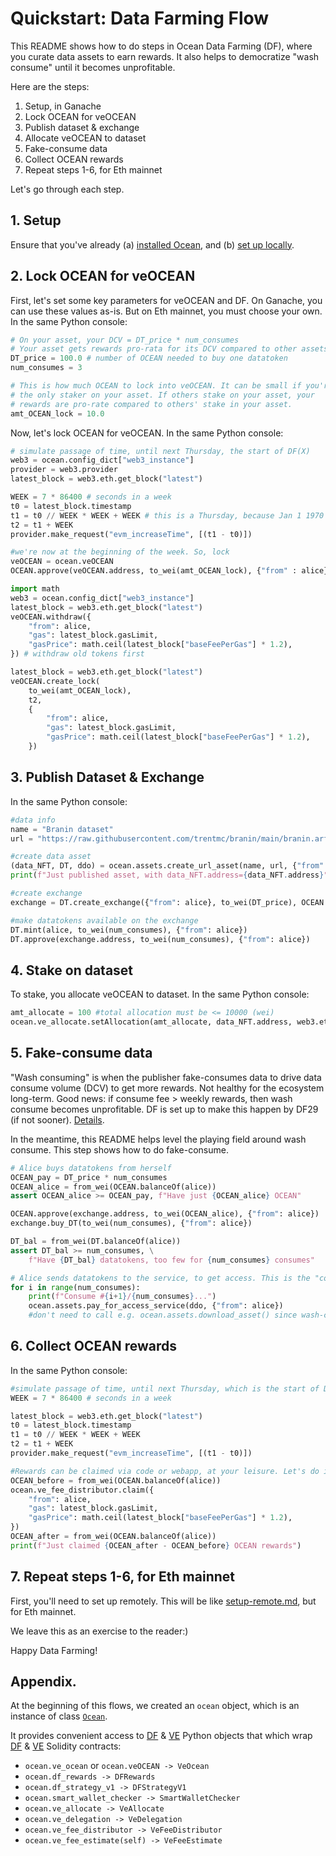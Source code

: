 <!--
Copyright 2023 Ocean Protocol Foundation
SPDX-License-Identifier: Apache-2.0
-->
# Quickstart: Data Farming Flow

This README shows how to do steps in Ocean Data Farming (DF), where you curate data assets to earn rewards. It also helps to democratize "wash consume" until it becomes unprofitable.

Here are the steps:

1. Setup, in Ganache
2. Lock OCEAN for veOCEAN
3. Publish dataset & exchange
4. Allocate veOCEAN to dataset
5. Fake-consume data
6. Collect OCEAN rewards
7. Repeat steps 1-6, for Eth mainnet

Let's go through each step.

## 1. Setup

Ensure that you've already (a) [installed Ocean](install.md), and (b) [set up locally](setup-local.md).


## 2. Lock OCEAN for veOCEAN

First, let's set some key parameters for veOCEAN and DF. On Ganache, you can use these values as-is. But on Eth mainnet, you must choose your own. In the same Python console:
```python
# On your asset, your DCV = DT_price * num_consumes
# Your asset gets rewards pro-rata for its DCV compared to other assets' DCVs.
DT_price = 100.0 # number of OCEAN needed to buy one datatoken
num_consumes = 3

# This is how much OCEAN to lock into veOCEAN. It can be small if you're
# the only staker on your asset. If others stake on your asset, your
# rewards are pro-rate compared to others' stake in your asset.
amt_OCEAN_lock = 10.0
```

Now, let's lock OCEAN for veOCEAN. In the same Python console:
```python
# simulate passage of time, until next Thursday, the start of DF(X)
web3 = ocean.config_dict["web3_instance"]
provider = web3.provider
latest_block = web3.eth.get_block("latest")

WEEK = 7 * 86400 # seconds in a week
t0 = latest_block.timestamp
t1 = t0 // WEEK * WEEK + WEEK # this is a Thursday, because Jan 1 1970 was
t2 = t1 + WEEK
provider.make_request("evm_increaseTime", [(t1 - t0)])

#we're now at the beginning of the week. So, lock
veOCEAN = ocean.veOCEAN
OCEAN.approve(veOCEAN.address, to_wei(amt_OCEAN_lock), {"from" : alice})

import math
web3 = ocean.config_dict["web3_instance"]
latest_block = web3.eth.get_block("latest")
veOCEAN.withdraw({
    "from": alice,
    "gas": latest_block.gasLimit,
    "gasPrice": math.ceil(latest_block["baseFeePerGas"] * 1.2),
}) # withdraw old tokens first

latest_block = web3.eth.get_block("latest")
veOCEAN.create_lock(
    to_wei(amt_OCEAN_lock),
    t2,
    {
        "from": alice,
        "gas": latest_block.gasLimit,
        "gasPrice": math.ceil(latest_block["baseFeePerGas"] * 1.2),
    })
```


## 3. Publish Dataset & Exchange

In the same Python console:
```python
#data info
name = "Branin dataset"
url = "https://raw.githubusercontent.com/trentmc/branin/main/branin.arff"

#create data asset
(data_NFT, DT, ddo) = ocean.assets.create_url_asset(name, url, {"from": alice}, wait_for_aqua=False)
print(f"Just published asset, with data_NFT.address={data_NFT.address}")

#create exchange
exchange = DT.create_exchange({"from": alice}, to_wei(DT_price), OCEAN.address)

#make datatokens available on the exchange
DT.mint(alice, to_wei(num_consumes), {"from": alice})
DT.approve(exchange.address, to_wei(num_consumes), {"from": alice})
```


## 4. Stake on dataset

To stake, you allocate veOCEAN to dataset. In the same Python console:
```python
amt_allocate = 100 #total allocation must be <= 10000 (wei)
ocean.ve_allocate.setAllocation(amt_allocate, data_NFT.address, web3.eth.chain_id, {"from": alice})
```

## 5. Fake-consume data

"Wash consuming" is when the publisher fake-consumes data to drive data consume volume (DCV) to get more rewards. Not healthy for the ecosystem long-term. Good news: if consume fee > weekly rewards, then wash consume becomes unprofitable. DF is set up to make this happen by DF29 (if not sooner). [Details](https://twitter.com/trentmc0/status/1587527525529358336).

In the meantime, this README helps level the playing field around wash consume. This step shows how to do fake-consume.

```python
# Alice buys datatokens from herself
OCEAN_pay = DT_price * num_consumes
OCEAN_alice = from_wei(OCEAN.balanceOf(alice))
assert OCEAN_alice >= OCEAN_pay, f"Have just {OCEAN_alice} OCEAN"

OCEAN.approve(exchange.address, to_wei(OCEAN_alice), {"from": alice})
exchange.buy_DT(to_wei(num_consumes), {"from": alice})

DT_bal = from_wei(DT.balanceOf(alice))
assert DT_bal >= num_consumes, \
    f"Have {DT_bal} datatokens, too few for {num_consumes} consumes"

# Alice sends datatokens to the service, to get access. This is the "consume".
for i in range(num_consumes):
    print(f"Consume #{i+1}/{num_consumes}...")
    ocean.assets.pay_for_access_service(ddo, {"from": alice})
    #don't need to call e.g. ocean.assets.download_asset() since wash-consuming
```

## 6. Collect OCEAN rewards

In the same Python console:

```python
#simulate passage of time, until next Thursday, which is the start of DF(X+1)
WEEK = 7 * 86400 # seconds in a week

latest_block = web3.eth.get_block("latest")
t0 = latest_block.timestamp
t1 = t0 // WEEK * WEEK + WEEK
t2 = t1 + WEEK
provider.make_request("evm_increaseTime", [(t1 - t0)])

#Rewards can be claimed via code or webapp, at your leisure. Let's do it now.
OCEAN_before = from_wei(OCEAN.balanceOf(alice))
ocean.ve_fee_distributor.claim({
    "from": alice,
    "gas": latest_block.gasLimit,
    "gasPrice": math.ceil(latest_block["baseFeePerGas"] * 1.2),
})
OCEAN_after = from_wei(OCEAN.balanceOf(alice))
print(f"Just claimed {OCEAN_after - OCEAN_before} OCEAN rewards")
```

## 7. Repeat steps 1-6, for Eth mainnet

First, you'll need to set up remotely. This will be like [setup-remote.md](setup-remote.md), but for Eth mainnet.

We leave this as an exercise to the reader:)

Happy Data Farming!


## Appendix.

At the beginning of this flows, we created an `ocean` object, which is an instance of class [`Ocean`](https://github.com/oceanprotocol/ocean.py/blob/main/ocean_lib/ocean/ocean.py).

It provides convenient access to [DF](https://github.com/oceanprotocol/ocean.py/tree/main/ocean_lib/models/df) & [VE](https://github.com/oceanprotocol/ocean.py/tree/main/ocean_lib/models/ve) Python objects that which wrap [DF](https://github.com/oceanprotocol/contracts/tree/main/contracts/df) & [VE](https://github.com/oceanprotocol/contracts/tree/main/contracts/ve) Solidity contracts:
- `ocean.ve_ocean` or `ocean.veOCEAN -> VeOcean`
- `ocean.df_rewards -> DFRewards`
- `ocean.df_strategy_v1 -> DFStrategyV1`
- `ocean.smart_wallet_checker -> SmartWalletChecker`
- `ocean.ve_allocate -> VeAllocate`
- `ocean.ve_delegation -> VeDelegation`
- `ocean.ve_fee_distributor -> VeFeeDistributor`
- `ocean.ve_fee_estimate(self) -> VeFeeEstimate`


